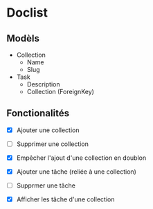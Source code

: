 # Doclist

## Modèls 
- Collection    
  - Name  
  - Slug
- Task
  - Description
  - Collection (ForeignKey)

## Fonctionalités

- [x] Ajouter une collection  
- [ ] Supprimer une collection  
- [x] Empêcher l'ajout d'une collection en doublon  
- [x] Ajouter une tâche (reliée à une collection)  
- [ ] Supprmer une tâche  
- [x] Afficher les tâche d'une collection 

